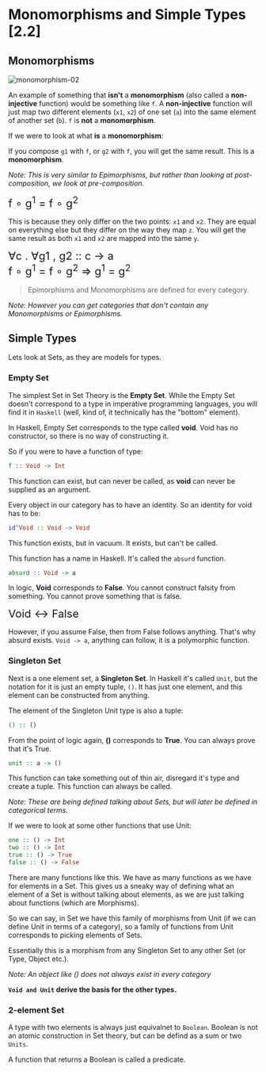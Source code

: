 # Monomorphisms and Simple Types [2.2]

## Monomorphisms

![monomorphism-02](https://user-images.githubusercontent.com/13851085/27336910-df1a518a-55c8-11e7-9fad-5ac4c1c38047.jpg)

An example of something that **isn't** a **monomorphism** (also called a **non-injective** function) would be something like `f`. A **non-injective** function will just map two different elements (`x1`, `x2`) of one set (`a`) into the same element of another set (`b`). `f` is **not** a **monomorphism**.

If we were to look at what **is** a **monomorphism**:

If you compose `g1` with `f`, or `g2` with `f`, you will get the same result. This is a **monomorphism**.

_Note: This is very similar to Epimorphisms, but rather than looking at post-composition, we look at pre-composition._

<div style="font-size: 22px; margin-bottom: 15px;">
f ∘ g<sup>1</sup> = f ∘ g<sup>2</sup>
</div>

This is because they only differ on the two points: `x1` and `x2`. They are equal on everything else but they differ on the way they map `z`. You will get the same result as both `x1` and `x2` are mapped into the same `y`.

<div style="font-size: 22px; margin-bottom: 15px;">
∀c . ∀g1 , g2 :: c -> a <br/>
f ∘ g<sup>1</sup> = f ∘ g<sup>2</sup> ⇒ g<sup>1</sup> = g<sup>2</sup>
</div>

> Epimorphisms and Monomorphisms are defined for every category.

_Note: However you can get categories that don't contain any Monomorphisms or Epimorphisms._

## Simple Types

Lets look at Sets, as they are models for types.

### Empty Set

The simplest Set in Set Theory is the **Empty Set**. While the Empty Set doesn't correspond to a type in imperative programming languages, you will find it in `Haskell` (well, kind of, it technically has the "bottom" element).

In Haskell, Empty Set corresponds to the type called **void**. Void has no constructor, so there is no way of constructing it.

So if you were to have a function of type:
```haskell
f :: Void -> Int
```

This function can exist, but can never be called, as **void** can never be supplied as an argument.

Every object in our category has to have an identity. So an identity for void has to be:

```haskell
id^Void :: Void -> Void
```

This function exists, but in vacuum. It exists, but can't be called.

This function has a name in Haskell. It's called the `absurd` function.

```haskell
absurd :: Void -> a
```

In logic, **Void** corresponds to **False**. You cannot construct falsity from something. You cannot prove something that is false.

<div style="font-size: 22px; margin-bottom: 15px;">
Void &harr; False
</div>

However, if you assume False, then from False follows anything. That's why absurd exists. `Void -> a`, anything can follow, it is a polymorphic function.

### Singleton Set

Next is a one element set, a **Singleton Set**. In Haskell it's called `Unit`, but the notation for it is just an empty tuple, `()`. It has just one element, and this element can be constructed from anything.

The element of the Singleton Unit type is also a tuple:

```haskell
() :: ()
```

From the point of logic again, **()** corresponds to **True**. You can always prove that it's True.

```haskell
unit :: a -> ()
```

This function can take something out of thin air, disregard it's type and create a tuple. This function can always be called.

_Note: These are being defined talking about Sets, but will later be defined in categorical terms._

If we were to look at some other functions that use Unit:

```haskell
one :: () -> Int
two :: () -> Int
true :: () -> True
false :: () -> False
```

There are many functions like this. We have as many functions as we have for elements in a Set. This gives us a sneaky way of defining what an element of a Set is without talking about elements, as we are just talking about functions (which are Morphisms).

So we can say, in Set we have this family of morphisms from Unit (if we can define Unit in terms of a category), so a family of functions from Unit corresponds to picking elements of Sets.

Essentially this is a morphism from any Singleton Set to any other Set (or Type, Object etc.).

_Note: An object like () does not always exist in every category_

**`Void and Unit` derive the basis for the other types.**

### 2-element Set

A type with two elements is always just equivalnet to `Boolean`. Boolean is not an atomic construction in Set theory, but can be defind as a sum or two `Units`.

A function that returns a Boolean is called a predicate.
